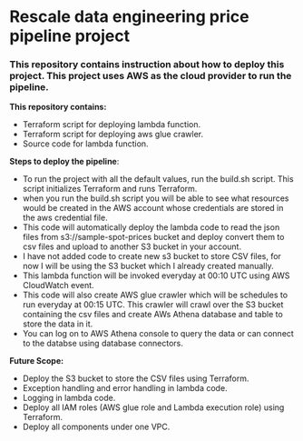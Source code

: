 # Rescale data engineering price pipeline project

### This repository contains instruction about how to deploy this project. This project uses AWS as the cloud provider to run the pipeline.

**This repository contains:**

 - Terraform script for deploying lambda function.
 - Terraform script for deploying aws glue crawler.
 - Source code for lambda function.

**Steps to deploy the pipeline**:

 - To run the project with all the default values, run the build.sh script. This script initializes Terraform and runs Terraform.
 - when you run the build.sh script you will be able to see what resources would be created in the AWS account whose credentials are stored in the aws credential file.
 - This code will automatically deploy the lambda code to read the json files from s3://sample-spot-prices bucket and deploy convert them to csv files and upload to another S3 bucket in your account.
 - I have not added code to create new s3 bucket to store CSV files, for now I will be using the S3 bucket which I already created manually.
 - This lambda function will be invoked everyday at 00:10 UTC using AWS CloudWatch event.
 - This code will also create AWS glue crawler which will be schedules to run everyday at 00:15 UTC. This crawler will crawl over the S3 bucket containing the csv files and create AWs Athena database and table to store the data in it.
 - You can log on to AWS Athena console to query the data or can connect to the databse using database connectors.

**Future Scope:**

 - Deploy the S3 bucket to store the CSV files using Terraform.
 - Exception handling and error handling in lambda code.
 - Logging in lambda code.
 - Deploy all IAM roles (AWS glue role and Lambda execution role) using Terraform.
 - Deploy all components under one VPC.

